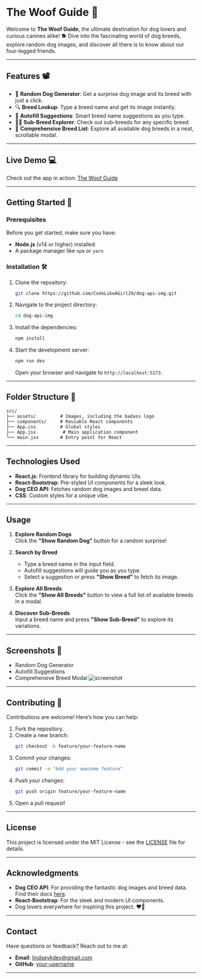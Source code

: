 # **The Woof Guide 🐾**

Welcome to **The Woof Guide**, the ultimate destination for dog lovers and curious canines alike! 🐕 Dive into the fascinating world of dog breeds, explore random dog images, and discover all there is to know about our four-legged friends.  

---

## **Features** 📽️
- 🐶 **Random Dog Generator**: Get a surprise dog image and its breed with just a click.
- 🔍 **Breed Lookup**: Type a breed name and get its image instantly.
- 🧠 **Autofill Suggestions**: Smart breed name suggestions as you type.
- 🐕‍🦺 **Sub-Breed Explorer**: Check out sub-breeds for any specific breed.
- 📜 **Comprehensive Breed List**: Explore all available dog breeds in a neat, scrollable modal.

---

## **Live Demo** 💻
Check out the app in action: [The Woof Guide](https://dog-api-img.vercel.app/)

---

## **Getting Started** 🤔

### **Prerequisites**
Before you get started, make sure you have:
- **Node.js** (v14 or higher) installed
- A package manager like `npm` or `yarn`

### **Installation** 🛠
1. Clone the repository:
   ```bash
   git clone https://github.com/CodeLikeAGirl29/dog-api-img.git
   ```
2. Navigate to the project directory:
   ```bash
   cd dog-api-img
   ```
3. Install the dependencies:
   ```bash
   npm install
   ```
4. Start the development server:
   ```bash
   npm run dev
   ```
   Open your browser and navigate to `http://localhost:5173`.

---

## **Folder Structure** 📁
```
src/
├── assets/         # Images, including the badass logo
├── components/     # Reusable React components
├── App.css         # Global styles
├── App.jsx          # Main application component
└── main.jsx        # Entry point for React
```

---

## **Technologies Used**
- **React.js**: Frontend library for building dynamic UIs.
- **React-Bootstrap**: Pre-styled UI components for a sleek look.
- **Dog CEO API**: Fetches random dog images and breed data.
- **CSS**: Custom styles for a unique vibe.

---

## **Usage**
1. **Explore Random Dogs**  
   Click the **"Show Random Dog"** button for a random surprise!

2. **Search by Breed**  
   - Type a breed name in the input field.
   - Autofill suggestions will guide you as you type.
   - Select a suggestion or press **"Show Breed"** to fetch its image.

3. **Explore All Breeds**  
   Click the **"Show All Breeds"** button to view a full list of available breeds in a modal.

4. **Discover Sub-Breeds**  
   Input a breed name and press **"Show Sub-Breed"** to explore its variations.

---

## **Screenshots** 🎥
- Random Dog Generator  
- Autofill Suggestions  
- Comprehensive Breed Modal
![screenshot](https://res.cloudinary.com/dhw9dl4gm/image/upload/v1732011196/screenshot-woof-guide_swbej4.png)
---

## **Contributing** 🥳
Contributions are welcome! Here’s how you can help:
1. Fork the repository.
2. Create a new branch:
   ```bash
   git checkout -b feature/your-feature-name
   ```
3. Commit your changes:
   ```bash
   git commit -m "Add your awesome feature"
   ```
4. Push your changes:
   ```bash
   git push origin feature/your-feature-name
   ```
5. Open a pull request!

---

## **License**
This project is licensed under the MIT License - see the [LICENSE](LICENSE) file for details.

---

## **Acknowledgments**
- **Dog CEO API**: For providing the fantastic dog images and breed data. Find their docs [here](https://dog.ceo/dog-api/).
- **React-Bootstrap**: For the sleek and modern UI components.
- Dog lovers everywhere for inspiring this project. ❤️🐾

---

## **Contact**
Have questions or feedback? Reach out to me at:
- **Email**: lindseykdev@gmail.com
- **GitHub**: [your-username](https://github.com/codelikeagirl29)

---
